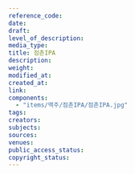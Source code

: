 ```yaml
---
reference_code: 
date: 
draft: 
level_of_description: 
media_type: 
title: 점촌IPA 
description: 
weight: 
modified_at: 
created_at: 
link: 
components: 
  - "items/맥주/점촌IPA/점촌IPA.jpg"
tags: 
creators: 
subjects: 
sources: 
venues: 
public_access_status: 
copyright_status: 
---
```

